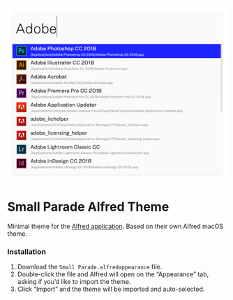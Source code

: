 <center>
	<img src="screenshot.png" width="700" />
</center>

# Small Parade Alfred Theme
Minimal theme for the [Alfred application](https://www.alfredapp.com/). Based on their own Alfred macOS theme.

### Installation
1. Download the `Small Parade.alfredappearance` file.
1. Double-click the file and Alfred will open on the “Appearance” tab, asking if you’d like to import the theme.
1. Click “Import” and the theme will be imported and auto-selected.
